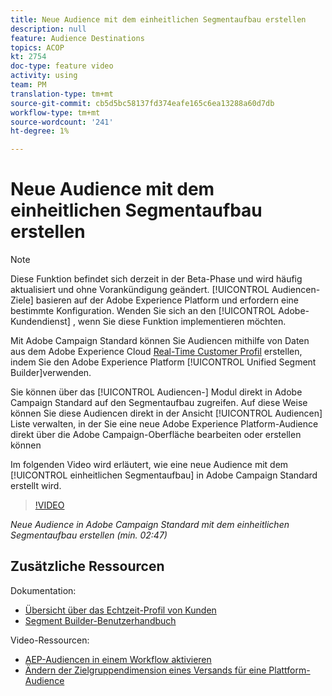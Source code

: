 ```yaml
---
title: Neue Audience mit dem einheitlichen Segmentaufbau erstellen
description: null
feature: Audience Destinations
topics: ACOP
kt: 2754
doc-type: feature video
activity: using
team: PM
translation-type: tm+mt
source-git-commit: cb5d5bc58137fd374eafe165c6ea13288a60d7db
workflow-type: tm+mt
source-wordcount: '241'
ht-degree: 1%

---
```



# Neue Audience mit dem einheitlichen Segmentaufbau erstellen

>[!NOTE]
>
>Diese Funktion befindet sich derzeit in der Beta-Phase und wird häufig aktualisiert und ohne Vorankündigung geändert. [!UICONTROL Audiencen-Ziele] basieren auf der Adobe Experience Platform und erfordern eine bestimmte Konfiguration.
>Wenden Sie sich an den [!UICONTROL Adobe-Kundendienst] , wenn Sie diese Funktion implementieren möchten.

Mit Adobe Campaign Standard können Sie Audiencen mithilfe von Daten aus dem Adobe Experience Cloud [Real-Time Customer Profil](https://docs.adobe.com/content/help/en/platform-learn/tutorials/profiles/understanding-the-real-time-customer-profile.html) erstellen, indem Sie den Adobe Experience Platform [!UICONTROL Unified Segment Builder]verwenden.

Sie können über das [!UICONTROL Audiencen-] Modul direkt in Adobe Campaign Standard auf den Segmentaufbau  zugreifen. Auf diese Weise können Sie diese Audiencen direkt in der Ansicht [!UICONTROL Audiencen] Liste verwalten, in der Sie eine neue Adobe Experience Platform-Audience direkt über die Adobe Campaign-Oberfläche bearbeiten oder erstellen können

Im folgenden Video wird erläutert, wie eine neue Audience mit dem [!UICONTROL einheitlichen Segmentaufbau] in Adobe Campaign Standard erstellt wird.

>[!VIDEO](https://video.tv.adobe.com/v/27638?quality=12)

*Neue Audience in Adobe Campaign Standard mit dem einheitlichen Segmentaufbau erstellen (min. 02:47)*

## Zusätzliche Ressourcen

Dokumentation:

* [Übersicht über das Echtzeit-Profil von Kunden](https://www.adobe.io/apis/experienceplatform/home/profile-identity-segmentation/profile-identity-segmentation-services.html#!api-specification/markdown/narrative/technical_overview/unified_profile_architectural_overview/unified_profile_architectural_overview.md)
* [Segment Builder-Benutzerhandbuch](https://www.adobe.io/apis/experienceplatform/home/profile-identity-segmentation/profile-identity-segmentation-services.html#!api-specification/markdown/narrative/technical_overview/segmentation/segment-builder-guide.md)

Video-Ressourcen:

* [AEP-Audiencen in einem Workflow aktivieren](/help/profiles-and-audiences/audience-destinations/activating-aep-audiences.md)
* [Ändern der Zielgruppendimension eines Versands für eine Plattform-Audience](/help/profiles-and-audiences/audience-destinations/changing-targeting-dimension.md)
